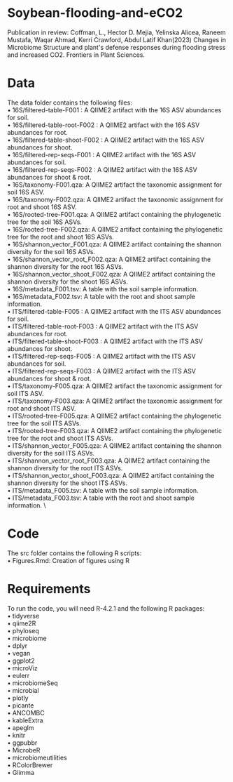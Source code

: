 # Soybean-flooding-and-eCO2
Publication in review: Coffman, L., Hector D. Mejia, Yelinska Alicea, Raneem Mustafa, Waqar Ahmad, Kerri Crawford, Abdul Latif Khan(2023) Changes in Microbiome Structure and plant's defense responses during flooding stress and increased CO2. Frontiers in Plant Sciences.

# Data 
The data folder contains the following files: \
• 16S/filtered-table-F001 : A QIIME2 artifact with the 16S ASV abundances for soil. \
• 16S/filtered-table-root-F002 : A QIIME2 artifact with the 16S ASV abundances for root. \
• 16S/filtered-table-shoot-F002 : A QIIME2 artifact with the 16S ASV abundances for shoot. \
• 16S/filtered-rep-seqs-F001 : A QIIME2 artifact with the 16S ASV abundances for soil. \
• 16S/filtered-rep-seqs-F002 : A QIIME2 artifact with the 16S ASV abundances for shoot & root. \
• 16S/taxonomy-F001.qza: A QIIME2 artifact the taxonomic assignment for soil 16S ASV. \
• 16S/taxonomy-F002.qza: A QIIME2 artifact the taxonomic assignment for root and shoot 16S ASV. \
• 16S/rooted-tree-F001.qza: A QIIME2 artifact containing the phylogenetic tree for the soil 16S ASVs. \
• 16S/rooted-tree-F002.qza: A QIIME2 artifact containing the phylogenetic tree for the root and shoot 16S ASVs. \
• 16S/shannon_vector_F001.qza: A QIIME2 artifact containing the shannon diversity for the soil 16S ASVs. \
• 16S/shannon_vector_root_F002.qza: A QIIME2 artifact containing the shannon diversity for the root 16S ASVs. \
• 16S/shannon_vector_shoot_F002.qza: A QIIME2 artifact containing the shannon diversity for the shoot 16S ASVs. \
• 16S/metadata_F001.tsv: A table with the soil sample information. \
• 16S/metadata_F002.tsv: A table with the root and shoot sample information. \
• ITS/filtered-table-F005 : A QIIME2 artifact with the ITS ASV abundances for soil. \
• ITS/filtered-table-root-F003 : A QIIME2 artifact with the ITS ASV abundances for root. \
• ITS/filtered-table-shoot-F003 : A QIIME2 artifact with the ITS ASV abundances for shoot. \
• ITS/filtered-rep-seqs-F005 : A QIIME2 artifact with the ITS ASV abundances for soil. \
• ITS/filtered-rep-seqs-F003 : A QIIME2 artifact with the ITS ASV abundances for shoot & root. \
• ITS/taxonomy-F005.qza: A QIIME2 artifact the taxonomic assignment for soil ITS ASV. \
• ITS/taxonomy-F003.qza: A QIIME2 artifact the taxonomic assignment for root and shoot ITS ASV. \
• ITS/rooted-tree-F005.qza: A QIIME2 artifact containing the phylogenetic tree for the soil ITS ASVs. \
• ITS/rooted-tree-F003.qza: A QIIME2 artifact containing the phylogenetic tree for the root and shoot ITS ASVs. \
• ITS/shannon_vector_F005.qza: A QIIME2 artifact containing the shannon diversity for the soil ITS ASVs. \
• ITS/shannon_vector_root_F003.qza: A QIIME2 artifact containing the shannon diversity for the root ITS ASVs. \
• ITS/shannon_vector_shoot_F003.qza: A QIIME2 artifact containing the shannon diversity for the shoot ITS ASVs. \
• ITS/metadata_F005.tsv: A table with the soil sample information. \
• ITS/metadata_F003.tsv: A table with the root and shoot sample information. \

# Code 
The src folder contains the following R scripts: \
• Figures.Rmd: Creation of figures using R 

# Requirements 
To run the code, you will need R-4.2.1 and the following R packages: \
• tidyverse \
• qiime2R \
• phyloseq \
• microbiome \
• dplyr \
• vegan \
• ggplot2 \
• microViz \
• eulerr \
• microbiomeSeq \
• microbial \
• plotly \
• picante \
• ANCOMBC \
• kableExtra \
• apeglm \
• knitr \
• ggpubbr \
• MicrobeR \
• microbiomeutilities \
• RColorBrewer \
• Glimma
